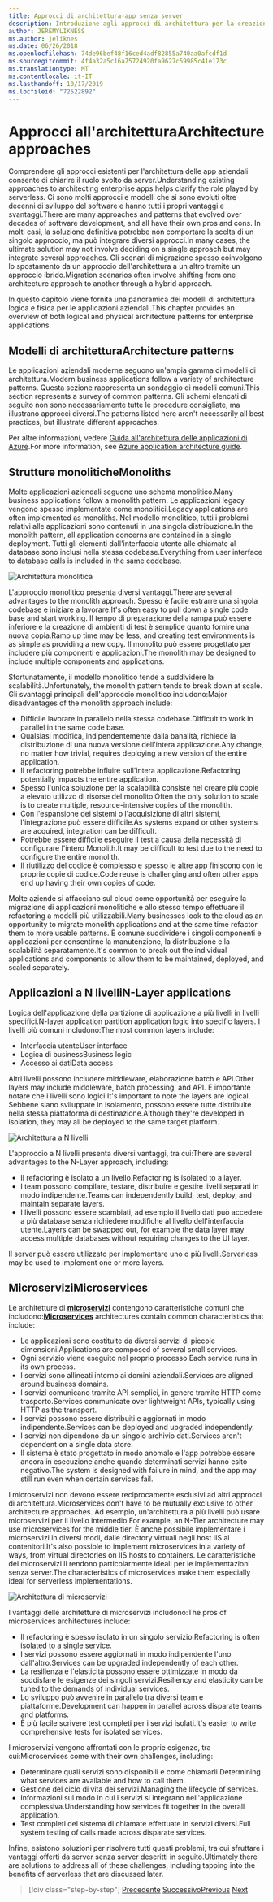```yaml
---
title: Approcci di architettura-app senza server
description: Introduzione agli approcci di architettura per la creazione di applicazioni aziendali basate su cloud, da architetture a più livelli a senza server.
author: JEREMYLIKNESS
ms.author: jeliknes
ms.date: 06/26/2018
ms.openlocfilehash: 74de96bef48f16ced4adf82855a740aa0afcdf1d
ms.sourcegitcommit: 4f4a32a5c16a75724920fa9627c59985c41e173c
ms.translationtype: MT
ms.contentlocale: it-IT
ms.lasthandoff: 10/17/2019
ms.locfileid: "72522892"
---
```

# <a name="architecture-approaches"></a><span data-ttu-id="82555-103">Approcci all'architettura</span><span class="sxs-lookup"><span data-stu-id="82555-103">Architecture approaches</span></span>

<span data-ttu-id="82555-104">Comprendere gli approcci esistenti per l'architettura delle app aziendali consente di chiarire il ruolo svolto da server.</span><span class="sxs-lookup"><span data-stu-id="82555-104">Understanding existing approaches to architecting enterprise apps helps clarify the role played by serverless.</span></span> <span data-ttu-id="82555-105">Ci sono molti approcci e modelli che si sono evoluti oltre decenni di sviluppo del software e hanno tutti i propri vantaggi e svantaggi.</span><span class="sxs-lookup"><span data-stu-id="82555-105">There are many approaches and patterns that evolved over decades of software development, and all have their own pros and cons.</span></span> <span data-ttu-id="82555-106">In molti casi, la soluzione definitiva potrebbe non comportare la scelta di un singolo approccio, ma può integrare diversi approcci.</span><span class="sxs-lookup"><span data-stu-id="82555-106">In many cases, the ultimate solution may not involve deciding on a single approach but may integrate several approaches.</span></span> <span data-ttu-id="82555-107">Gli scenari di migrazione spesso coinvolgono lo spostamento da un approccio dell'architettura a un altro tramite un approccio ibrido.</span><span class="sxs-lookup"><span data-stu-id="82555-107">Migration scenarios often involve shifting from one architecture approach to another through a hybrid approach.</span></span>

<span data-ttu-id="82555-108">In questo capitolo viene fornita una panoramica dei modelli di architettura logica e fisica per le applicazioni aziendali.</span><span class="sxs-lookup"><span data-stu-id="82555-108">This chapter provides an overview of both logical and physical architecture patterns for enterprise applications.</span></span>

## <a name="architecture-patterns"></a><span data-ttu-id="82555-109">Modelli di architettura</span><span class="sxs-lookup"><span data-stu-id="82555-109">Architecture patterns</span></span>

<span data-ttu-id="82555-110">Le applicazioni aziendali moderne seguono un'ampia gamma di modelli di architettura.</span><span class="sxs-lookup"><span data-stu-id="82555-110">Modern business applications follow a variety of architecture patterns.</span></span> <span data-ttu-id="82555-111">Questa sezione rappresenta un sondaggio di modelli comuni.</span><span class="sxs-lookup"><span data-stu-id="82555-111">This section represents a survey of common patterns.</span></span> <span data-ttu-id="82555-112">Gli schemi elencati di seguito non sono necessariamente tutte le procedure consigliate, ma illustrano approcci diversi.</span><span class="sxs-lookup"><span data-stu-id="82555-112">The patterns listed here aren't necessarily all best practices, but illustrate different approaches.</span></span>

<span data-ttu-id="82555-113">Per altre informazioni, vedere [Guida all'architettura delle applicazioni di Azure](https://docs.microsoft.com/azure/architecture/guide/).</span><span class="sxs-lookup"><span data-stu-id="82555-113">For more information, see [Azure application architecture guide](https://docs.microsoft.com/azure/architecture/guide/).</span></span>

## <a name="monoliths"></a><span data-ttu-id="82555-114">Strutture monolitiche</span><span class="sxs-lookup"><span data-stu-id="82555-114">Monoliths</span></span>

<span data-ttu-id="82555-115">Molte applicazioni aziendali seguono uno schema monolitico.</span><span class="sxs-lookup"><span data-stu-id="82555-115">Many business applications follow a monolith pattern.</span></span> <span data-ttu-id="82555-116">Le applicazioni legacy vengono spesso implementate come monolitici.</span><span class="sxs-lookup"><span data-stu-id="82555-116">Legacy applications are often implemented as monoliths.</span></span> <span data-ttu-id="82555-117">Nel modello monolitico, tutti i problemi relativi alle applicazioni sono contenuti in una singola distribuzione.</span><span class="sxs-lookup"><span data-stu-id="82555-117">In the monolith pattern, all application concerns are contained in a single deployment.</span></span> <span data-ttu-id="82555-118">Tutti gli elementi dall'interfaccia utente alle chiamate al database sono inclusi nella stessa codebase.</span><span class="sxs-lookup"><span data-stu-id="82555-118">Everything from user interface to database calls is included in the same codebase.</span></span>

![Architettura monolitica](./media/monolith-architecture.png)

<span data-ttu-id="82555-120">L'approccio monolitico presenta diversi vantaggi.</span><span class="sxs-lookup"><span data-stu-id="82555-120">There are several advantages to the monolith approach.</span></span> <span data-ttu-id="82555-121">Spesso è facile estrarre una singola codebase e iniziare a lavorare.</span><span class="sxs-lookup"><span data-stu-id="82555-121">It's often easy to pull down a single code base and start working.</span></span> <span data-ttu-id="82555-122">Il tempo di preparazione della rampa può essere inferiore e la creazione di ambienti di test è semplice quanto fornire una nuova copia.</span><span class="sxs-lookup"><span data-stu-id="82555-122">Ramp up time may be less, and creating test environments is as simple as providing a new copy.</span></span> <span data-ttu-id="82555-123">Il monolito può essere progettato per includere più componenti e applicazioni.</span><span class="sxs-lookup"><span data-stu-id="82555-123">The monolith may be designed to include multiple components and applications.</span></span>

<span data-ttu-id="82555-124">Sfortunatamente, il modello monolitico tende a suddividere la scalabilità.</span><span class="sxs-lookup"><span data-stu-id="82555-124">Unfortunately, the monolith pattern tends to break down at scale.</span></span> <span data-ttu-id="82555-125">Gli svantaggi principali dell'approccio monolitico includono:</span><span class="sxs-lookup"><span data-stu-id="82555-125">Major disadvantages of the monolith approach include:</span></span>

- <span data-ttu-id="82555-126">Difficile lavorare in parallelo nella stessa codebase.</span><span class="sxs-lookup"><span data-stu-id="82555-126">Difficult to work in parallel in the same code base.</span></span>
- <span data-ttu-id="82555-127">Qualsiasi modifica, indipendentemente dalla banalità, richiede la distribuzione di una nuova versione dell'intera applicazione.</span><span class="sxs-lookup"><span data-stu-id="82555-127">Any change, no matter how trivial, requires deploying a new version of the entire application.</span></span>
- <span data-ttu-id="82555-128">Il refactoring potrebbe influire sull'intera applicazione.</span><span class="sxs-lookup"><span data-stu-id="82555-128">Refactoring potentially impacts the entire application.</span></span>
- <span data-ttu-id="82555-129">Spesso l'unica soluzione per la scalabilità consiste nel creare più copie a elevato utilizzo di risorse del monolito.</span><span class="sxs-lookup"><span data-stu-id="82555-129">Often the only solution to scale is to create multiple, resource-intensive copies of the monolith.</span></span>
- <span data-ttu-id="82555-130">Con l'espansione dei sistemi o l'acquisizione di altri sistemi, l'integrazione può essere difficile.</span><span class="sxs-lookup"><span data-stu-id="82555-130">As systems expand or other systems are acquired, integration can be difficult.</span></span>
- <span data-ttu-id="82555-131">Potrebbe essere difficile eseguire il test a causa della necessità di configurare l'intero Monolith.</span><span class="sxs-lookup"><span data-stu-id="82555-131">It may be difficult to test due to the need to configure the entire monolith.</span></span>
- <span data-ttu-id="82555-132">Il riutilizzo del codice è complesso e spesso le altre app finiscono con le proprie copie di codice.</span><span class="sxs-lookup"><span data-stu-id="82555-132">Code reuse is challenging and often other apps end up having their own copies of code.</span></span>

<span data-ttu-id="82555-133">Molte aziende si affacciano sul cloud come opportunità per eseguire la migrazione di applicazioni monolitiche e allo stesso tempo effettuare il refactoring a modelli più utilizzabili.</span><span class="sxs-lookup"><span data-stu-id="82555-133">Many businesses look to the cloud as an opportunity to migrate monolith applications and at the same time refactor them to more usable patterns.</span></span> <span data-ttu-id="82555-134">È comune suddividere i singoli componenti e applicazioni per consentirne la manutenzione, la distribuzione e la scalabilità separatamente.</span><span class="sxs-lookup"><span data-stu-id="82555-134">It's common to break out the individual applications and components to allow them to be maintained, deployed, and scaled separately.</span></span>

## <a name="n-layer-applications"></a><span data-ttu-id="82555-135">Applicazioni a N livelli</span><span class="sxs-lookup"><span data-stu-id="82555-135">N-Layer applications</span></span>

<span data-ttu-id="82555-136">Logica dell'applicazione della partizione di applicazione a più livelli in livelli specifici.</span><span class="sxs-lookup"><span data-stu-id="82555-136">N-layer application partition application logic into specific layers.</span></span> <span data-ttu-id="82555-137">I livelli più comuni includono:</span><span class="sxs-lookup"><span data-stu-id="82555-137">The most common layers include:</span></span>

- <span data-ttu-id="82555-138">Interfaccia utente</span><span class="sxs-lookup"><span data-stu-id="82555-138">User interface</span></span>
- <span data-ttu-id="82555-139">Logica di business</span><span class="sxs-lookup"><span data-stu-id="82555-139">Business logic</span></span>
- <span data-ttu-id="82555-140">Accesso ai dati</span><span class="sxs-lookup"><span data-stu-id="82555-140">Data access</span></span>

<span data-ttu-id="82555-141">Altri livelli possono includere middleware, elaborazione batch e API.</span><span class="sxs-lookup"><span data-stu-id="82555-141">Other layers may include middleware, batch processing, and API.</span></span> <span data-ttu-id="82555-142">È importante notare che i livelli sono logici.</span><span class="sxs-lookup"><span data-stu-id="82555-142">It's important to note the layers are logical.</span></span> <span data-ttu-id="82555-143">Sebbene siano sviluppate in isolamento, possono essere tutte distribuite nella stessa piattaforma di destinazione.</span><span class="sxs-lookup"><span data-stu-id="82555-143">Although they're developed in isolation, they may all be deployed to the same target platform.</span></span>

![Architettura a N livelli](./media/n-layer-architecture.png)

<span data-ttu-id="82555-145">L'approccio a N livelli presenta diversi vantaggi, tra cui:</span><span class="sxs-lookup"><span data-stu-id="82555-145">There are several advantages to the N-Layer approach, including:</span></span>

- <span data-ttu-id="82555-146">Il refactoring è isolato a un livello.</span><span class="sxs-lookup"><span data-stu-id="82555-146">Refactoring is isolated to a layer.</span></span>
- <span data-ttu-id="82555-147">I team possono compilare, testare, distribuire e gestire livelli separati in modo indipendente.</span><span class="sxs-lookup"><span data-stu-id="82555-147">Teams can independently build, test, deploy, and maintain separate layers.</span></span>
- <span data-ttu-id="82555-148">I livelli possono essere scambiati, ad esempio il livello dati può accedere a più database senza richiedere modifiche al livello dell'interfaccia utente.</span><span class="sxs-lookup"><span data-stu-id="82555-148">Layers can be swapped out, for example the data layer may access multiple databases without requiring changes to the UI layer.</span></span>

<span data-ttu-id="82555-149">Il server può essere utilizzato per implementare uno o più livelli.</span><span class="sxs-lookup"><span data-stu-id="82555-149">Serverless may be used to implement one or more layers.</span></span>

## <a name="microservices"></a><span data-ttu-id="82555-150">Microservizi</span><span class="sxs-lookup"><span data-stu-id="82555-150">Microservices</span></span>

<span data-ttu-id="82555-151">Le architetture di **[microservizi](https://docs.microsoft.com/azure/architecture/guide/architecture-styles/microservices)** contengono caratteristiche comuni che includono:</span><span class="sxs-lookup"><span data-stu-id="82555-151">**[Microservices](https://docs.microsoft.com/azure/architecture/guide/architecture-styles/microservices)** architectures contain common characteristics that include:</span></span>

- <span data-ttu-id="82555-152">Le applicazioni sono costituite da diversi servizi di piccole dimensioni.</span><span class="sxs-lookup"><span data-stu-id="82555-152">Applications are composed of several small services.</span></span>
- <span data-ttu-id="82555-153">Ogni servizio viene eseguito nel proprio processo.</span><span class="sxs-lookup"><span data-stu-id="82555-153">Each service runs in its own process.</span></span>
- <span data-ttu-id="82555-154">I servizi sono allineati intorno ai domini aziendali.</span><span class="sxs-lookup"><span data-stu-id="82555-154">Services are aligned around business domains.</span></span>
- <span data-ttu-id="82555-155">I servizi comunicano tramite API semplici, in genere tramite HTTP come trasporto.</span><span class="sxs-lookup"><span data-stu-id="82555-155">Services communicate over lightweight APIs, typically using HTTP as the transport.</span></span>
- <span data-ttu-id="82555-156">I servizi possono essere distribuiti e aggiornati in modo indipendente.</span><span class="sxs-lookup"><span data-stu-id="82555-156">Services can be deployed and upgraded independently.</span></span>
- <span data-ttu-id="82555-157">I servizi non dipendono da un singolo archivio dati.</span><span class="sxs-lookup"><span data-stu-id="82555-157">Services aren't dependent on a single data store.</span></span>
- <span data-ttu-id="82555-158">Il sistema è stato progettato in modo anomalo e l'app potrebbe essere ancora in esecuzione anche quando determinati servizi hanno esito negativo.</span><span class="sxs-lookup"><span data-stu-id="82555-158">The system is designed with failure in mind, and the app may still run even when certain services fail.</span></span>

<span data-ttu-id="82555-159">I microservizi non devono essere reciprocamente esclusivi ad altri approcci di architettura.</span><span class="sxs-lookup"><span data-stu-id="82555-159">Microservices don't have to be mutually exclusive to other architecture approaches.</span></span> <span data-ttu-id="82555-160">Ad esempio, un'architettura a più livelli può usare microservizi per il livello intermedio.</span><span class="sxs-lookup"><span data-stu-id="82555-160">For example, an N-Tier architecture may use microservices for the middle tier.</span></span> <span data-ttu-id="82555-161">È anche possibile implementare i microservizi in diversi modi, dalle directory virtuali negli host IIS ai contenitori.</span><span class="sxs-lookup"><span data-stu-id="82555-161">It's also possible to implement microservices in a variety of ways, from virtual directories on IIS hosts to containers.</span></span> <span data-ttu-id="82555-162">Le caratteristiche dei microservizi li rendono particolarmente ideali per le implementazioni senza server.</span><span class="sxs-lookup"><span data-stu-id="82555-162">The characteristics of microservices make them especially ideal for serverless implementations.</span></span>

![Architettura di microservizi](./media/microservices-architecture.png)

<span data-ttu-id="82555-164">I vantaggi delle architetture di microservizi includono:</span><span class="sxs-lookup"><span data-stu-id="82555-164">The pros of microservices architectures include:</span></span>

- <span data-ttu-id="82555-165">Il refactoring è spesso isolato in un singolo servizio.</span><span class="sxs-lookup"><span data-stu-id="82555-165">Refactoring is often isolated to a single service.</span></span>
- <span data-ttu-id="82555-166">I servizi possono essere aggiornati in modo indipendente l'uno dall'altro.</span><span class="sxs-lookup"><span data-stu-id="82555-166">Services can be upgraded independently of each other.</span></span>
- <span data-ttu-id="82555-167">La resilienza e l'elasticità possono essere ottimizzate in modo da soddisfare le esigenze dei singoli servizi.</span><span class="sxs-lookup"><span data-stu-id="82555-167">Resiliency and elasticity can be tuned to the demands of individual services.</span></span>
- <span data-ttu-id="82555-168">Lo sviluppo può avvenire in parallelo tra diversi team e piattaforme.</span><span class="sxs-lookup"><span data-stu-id="82555-168">Development can happen in parallel across disparate teams and platforms.</span></span>
- <span data-ttu-id="82555-169">È più facile scrivere test completi per i servizi isolati.</span><span class="sxs-lookup"><span data-stu-id="82555-169">It's easier to write comprehensive tests for isolated services.</span></span>

<span data-ttu-id="82555-170">I microservizi vengono affrontati con le proprie esigenze, tra cui:</span><span class="sxs-lookup"><span data-stu-id="82555-170">Microservices come with their own challenges, including:</span></span>

- <span data-ttu-id="82555-171">Determinare quali servizi sono disponibili e come chiamarli.</span><span class="sxs-lookup"><span data-stu-id="82555-171">Determining what services are available and how to call them.</span></span>
- <span data-ttu-id="82555-172">Gestione del ciclo di vita dei servizi.</span><span class="sxs-lookup"><span data-stu-id="82555-172">Managing the lifecycle of services.</span></span>
- <span data-ttu-id="82555-173">Informazioni sul modo in cui i servizi si integrano nell'applicazione complessiva.</span><span class="sxs-lookup"><span data-stu-id="82555-173">Understanding how services fit together in the overall application.</span></span>
- <span data-ttu-id="82555-174">Test completi del sistema di chiamate effettuate in servizi diversi.</span><span class="sxs-lookup"><span data-stu-id="82555-174">Full system testing of calls made across disparate services.</span></span>

<span data-ttu-id="82555-175">Infine, esistono soluzioni per risolvere tutti questi problemi, tra cui sfruttare i vantaggi offerti da server senza server descritti in seguito.</span><span class="sxs-lookup"><span data-stu-id="82555-175">Ultimately there are solutions to address all of these challenges, including tapping into the benefits of serverless that are discussed later.</span></span>

>[!div class="step-by-step"]
><span data-ttu-id="82555-176">[Precedente](index.md)
>[Successivo](architecture-deployment-approaches.md)</span><span class="sxs-lookup"><span data-stu-id="82555-176">[Previous](index.md)
[Next](architecture-deployment-approaches.md)</span></span>
